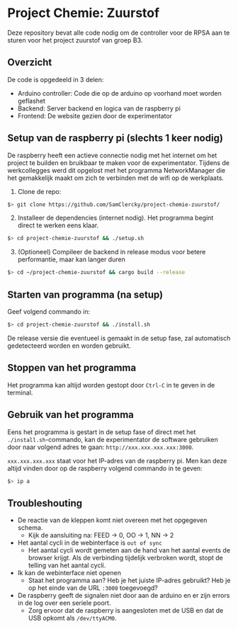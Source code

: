 # Project Chemie: Zuurstof

Deze repository bevat alle code nodig om de controller voor de RPSA aan te sturen 
voor het project zuurstof van groep B3.

## Overzicht

De code is opgedeeld in 3 delen:

* Arduino controller: Code die op de arduino op voorhand moet worden geflashet
* Backend: Server backend en logica van de raspberry pi
* Frontend: De website gezien door de experimentator

## Setup van de raspberry pi (slechts 1 keer nodig)

De raspberry heeft een actieve connectie nodig met het internet om het project te builden en
bruikbaar te maken voor de experimentator. Tijdens de werkcollegges werd dit opgelost met het 
programma NetworkManager die het gemakkelijk maakt om zich te verbinden met de wifi op de 
werkplaats.

1. Clone de repo:
```bash
$> git clone https://github.com/SamClercky/project-chemie-zuurstof/
```
2. Installeer de dependencies (internet nodig). Het programma begint direct te werken eens klaar.
```bash
$> cd project-chemie-zuurstof && ./setup.sh
```
3. (Optioneel) Compileer de backend in release modus voor betere performantie, maar kan langer duren
```bash
$> cd ~/project-chemie-zuurstof && cargo build --release
```

## Starten van programma (na setup)

Geef volgend commando in:
```bash
$> cd project-chemie-zuurstof && ./install.sh
```

De release versie die eventueel is gemaakt in de setup fase, zal automatisch gedetecteerd worden
en worden gebruikt.

## Stoppen van het programma

Het programma kan altijd worden gestopt door `Ctrl-C` in te geven in de terminal.

## Gebruik van het programma

Eens het programma is gestart in de setup fase of direct met het `./install.sh`-commando,
kan de experimentator de software gebruiken door naar volgend adres te gaan: `http://xxx.xxx.xxx.xxx:3000`.

`xxx.xxx.xxx.xxx` staat voor het IP-adres van de raspberry pi. Men kan deze altijd vinden door op de raspberry
volgend commando in te geven:

```bash
$> ip a
```

## Troubleshouting

* De reactie van de kleppen komt niet overeen met het opgegeven schema.
  * Kijk de aansluiting na: FEED -> 0, OO -> 1, NN -> 2
* Het aantal cycli in de webinterface is `out of sync`
  * Het aantal cycli wordt gemeten aan de hand van het aantal events de browser krijgt.
    Als de verbinding tijdelijk verbroken wordt, stopt de telling van het aantal cycli.
* Ik kan de webinterface niet openen
  * Staat het programma aan? Heb je het juiste IP-adres gebruikt? Heb je op het einde van de URL `:3000` toegevoegd?
* De raspberry geeft de signalen niet door aan de arduino en er zijn errors in de log over een seriele poort.
  * Zorg ervoor dat de raspberry is aangesloten met de USB en dat de USB opkomt als `/dev/ttyACM0`.
